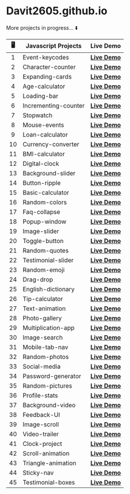 # Davit2605.github.io

More projects in progress... ⬇️ 

| 🖥️ | Javascript Projects | Live Demo                                                       |
|:---:|---------------------|:---------------------------------------------------------------:|
| 1   | Event-keycodes     | **[Live Demo](https://davit2605.github.io/Event-keycodes/)**   |
| 2   | Character-counter     | **[Live Demo](https://davit2605.github.io/Character-counter/)**   |
| 3   | Expanding-cards     | **[Live Demo](https://davit2605.github.io/Expanding-cards/)**   |
| 4   |Age-calculator|**[Live Demo](https://davit2605.github.io/Age-calculator/)**|
| 5   |Loading-bar|**[Live Demo](https://davit2605.github.io/Loading-bar/)**|
| 6   | Incrementing-counter     | **[Live Demo](https://davit2605.github.io/Incrementing-counter/)**   |
| 7   | Stopwatch     | **[Live Demo](https://davit2605.github.io/Stopwatch/)**   |
| 8   | Mouse-events     | **[Live Demo](https://davit2605.github.io/Mouse-events/)**   |
| 9   | Loan-calculator     | **[Live Demo](https://davit2605.github.io/Loan-calculator/)**   |
| 10   | Currency-converter     | **[Live Demo](https://davit2605.github.io/Currency-converter/)**   |
| 11   | BMI-calculator     | **[Live Demo](https://davit2605.github.io/BMI-calculator/)**   |
| 12   | Digital-clock     | **[Live Demo](https://davit2605.github.io/Digital-clock/)**   |
| 13   | Background-slider   | **[Live Demo](https://davit2605.github.io/Background-slider/)** |
| 14   | Button-ripple       | **[Live Demo](https://davit2605.github.io/Button-ripple/)**     |
| 15   | Basic-calculator     | **[Live Demo](https://davit2605.github.io/Basic-calculator/)**   |
| 16   | Random-colors     | **[Live Demo](https://davit2605.github.io/Random-colors/)**   |
| 17   | Faq-collapse  | **[Live Demo](https://davit2605.github.io/Faq-collapse/)**   |
| 18   | Popup-window     | **[Live Demo](https://davit2605.github.io/Popup-window/)**   |
| 19   | Image-slider     | **[Live Demo](https://davit2605.github.io/Image-slider/)**   |
| 20   | Toggle-button     | **[Live Demo](https://davit2605.github.io/Toggle-button/)**   |
| 21   | Random-quotes    | **[Live Demo](https://davit2605.github.io/Random-quotes/)**   |
| 22   | Testimonial-slider  | **[Live Demo](https://davit2605.github.io/Testimonial-slider/)**   |
| 23   | Random-emoji  | **[Live Demo](https://davit2605.github.io/Random-emoji/)**   |
| 24   | Drag-drop     | **[Live Demo](https://davit2605.github.io/Drag-drop/)**   |
| 25   | English-dictionary     | **[Live Demo](https://davit2605.github.io/English-dictionary/)**   |
| 26   | Tip-calculator  | **[Live Demo](https://davit2605.github.io/Tip-calculator/)**   |
| 27   | Text-animation  | **[Live Demo](https://davit2605.github.io/Text-animation/)**   |
| 28   | Photo-gallery  | **[Live Demo](https://davit2605.github.io/Photo-gallery/)**   |
| 29   | Multiplication-app  | **[Live Demo](https://davit2605.github.io/Multiplication-app/)**   |
| 30   | Image-search  | **[Live Demo](https://davit2605.github.io/Image-search/)**   |
| 31   | Mobile-tab-nav  | **[Live Demo](https://davit2605.github.io/Mobile-tab-nav/)**   |
| 32   | Random-photos  | **[Live Demo](https://davit2605.github.io/Random-photos/)**   |
| 33   | Social-media  | **[Live Demo](https://davit2605.github.io/Social-media/)**   |
| 34   | Password-generator  | **[Live Demo](https://davit2605.github.io/Password-generator/)**   |
| 35   | Random-pictures  | **[Live Demo](https://davit2605.github.io/Random-pictures/)**   |
| 36   | Profile-stats  | **[Live Demo](https://davit2605.github.io/Profile-stats/)**   |
| 37   | Background-video  | **[Live Demo](https://davit2605.github.io/Background-video/)**   |
| 38   | Feedback-UI  | **[Live Demo](https://davit2605.github.io/Feedback-UI/)**   |
| 39   | Image-scroll  | **[Live Demo](https://davit2605.github.io/Image-scroll/)**   |
| 40   | Video-trailer  | **[Live Demo](https://davit2605.github.io/Video-trailer/)**   |
| 41   | Clock-project  | **[Live Demo](https://davit2605.github.io/Clock-project/)**   |
| 42   | Scroll-animation  | **[Live Demo](https://davit2605.github.io/Scroll-animation/)**   |
| 43   | Triangle-animation  | **[Live Demo](https://davit2605.github.io/Triangle-animation/)**   |
| 44   | Sticky-nav  | **[Live Demo](https://davit2605.github.io/Sticky-nav/)**   |
| 45  | Testimonial-boxes  | **[Live Demo](https://davit2605.github.io/Testimonial-boxes/)**   |


